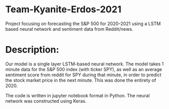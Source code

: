 # Team-Kyanite-Erdos-2021
Project focusing on forecasting the S&amp;P 500 for 2020-2021 using a LSTM based neural network and sentiment data from Reddit/news.

# Description:
Our model is a single layer LSTM-based neural network. The model takes 1 minute data for the S&amp;P 500 index (with ticker SPY), as well as an average sentiment score from reddit for SPY during that minute, in order to predict the stock market price in the next minute. This was done the entirety of 2020. 

The code is written in jupyter notebook format in Python. The neural network was constructed using Keras. 
